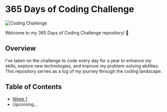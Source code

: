 # 365 Days of Coding Challenge

![Coding Challenge]()

Welcome to my 365 Days of Coding Challenge repository! 🚀

## Overview

I've taken on the challenge to code every day for a year to enhance my skills, explore new technologies, and improve my problem-solving abilities. This repository serves as a log of my journey through the coding landscape.

## Table of Contents

- [Week 1](leetcode/Week1-Details.md)
- Upcoming...
